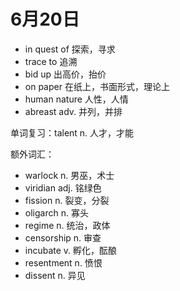 # 6月20日

- in quest of 探索，寻求
- trace to 追溯
- bid up 出高价，抬价
- on paper 在纸上，书面形式，理论上
- human nature 人性，人情
- abreast adv. 并列，并排

单词复习：talent n. 人才，才能

额外词汇：

- warlock n. 男巫，术士
- viridian adj. 铭绿色
- fission n. 裂变，分裂
- oligarch n. 寡头
- regime n. 统治，政体
- censorship n. 审查
- incubate v. 孵化，酝酿
- resentment n. 愤恨
- dissent n. 异见
